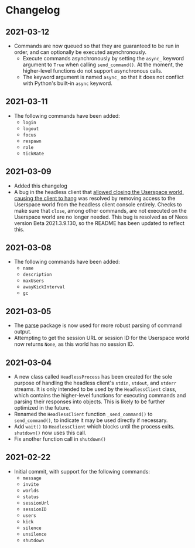 # Changelog

## 2021-03-12
* Commands are now queued so that they are guaranteed to be run in order, and can optionally be executed asynchronously.
  * Execute commands asynchronously by setting the `async_` keyword argument to `True` when calling `send_command()`. At the moment, the higher-level functions do not support asynchronous calls.
  * The keyword argument is named `async_` so that it does not conflict with Python's built-in `async` keyword.

## 2021-03-11
* The following commands have been added:
  * `login`
  * `logout`
  * `focus`
  * `respawn`
  * `role`
  * `tickRate`

## 2021-03-09
* Added this changelog
* A bug in the headless client that [allowed closing the Userspace world, causing the client to hang](https://github.com/Neos-Metaverse/NeosPublic/issues/1811) was resolved by removing access to the Userspace world from the headless client console entirely. Checks to make sure that `close`, among other commands, are not executed on the Userspace world are no longer needed. This bug is resolved as of Neos version Beta 2021.3.9.130, so the README has been updated to reflect this.

## 2021-03-08
* The following commands have been added:
  * `name`
  * `description`
  * `maxUsers`
  * `awayKickInterval`
  * `gc`

## 2021-03-05
* The [parse](https://github.com/r1chardj0n3s/parse) package is now used for more robust parsing of command output.
* Attempting to get the session URL or session ID for the Userspace world now returns `None`, as this world has no session ID.

## 2021-03-04
* A new class called `HeadlessProcess` has been created for the sole purpose of handling the headless client's `stdin`, `stdout`, and `stderr` streams. It is only intended to be used by the `HeadlessClient` class, which contains the higher-level functions for executing commands and parsing their responses into objects. This is likely to be further optimized in the future.
* Renamed the `HeadlessClient` function `_send_command()` to `send_command()`, to indicate it may be used directly if necessary.
* Add `wait()` to `HeadlessClient` which blocks until the process exits. `shutdown()` now uses this call.
* Fix another function call in `shutdown()`

## 2021-02-22
* Initial commit, with support for the following commands:
  * `message`
  * `invite`
  * `worlds`
  * `status`
  * `sessionUrl`
  * `sessionID`
  * `users`
  * `kick`
  * `silence`
  * `unsilence`
  * `shutdown`

